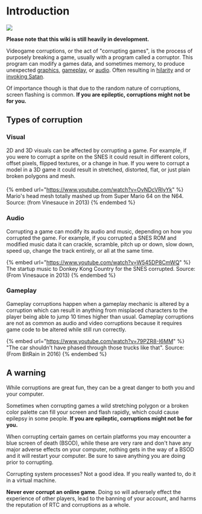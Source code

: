 # Introduction

![](assets/corruption-definition.png)

**Please note that this wiki is still heavily in development.**

Videogame corruptions, or the act of "corrupting games", is the process of purposely breaking a game, usually with a program called a corruptor. This program can modify a games data, and sometimes memory, to produce unexpected [graphics](https://youtu.be/1YCfk1FZ7I8?t=215), [gameplay](https://youtu.be/H\_jvZQgLyaE?t=195), or [audio](https://www.youtube.com/watch?v=CzKD52Vvxd8). Often resulting in [hilarity](https://www.youtube.com/watch?t=198\&v=W545DP8CmWQ) and or [invoking Satan](https://youtu.be/wtql-ZllYZ8?t=9).

Of importance though is that due to the random nature of corruptions, screen flashing is common. **If you are epileptic, corruptions might not be for you.**

## Types of corruption

### Visual

2D and 3D visuals can be affected by corrupting a game. For example, if you were to corrupt a sprite on the SNES it could result in different colors, offset pixels, flipped textures, or a change in hue. If you were to corrupt a model in a 3D game it could result in stretched, distorted, flat, or just plain broken polygons and mesh.

####

{% embed url="https://www.youtube.com/watch?v=OvNDcVRlyYk" %}
Mario's head mesh totally mashed up from Super Mario 64 on the N64. Source: (from Vinesauce in 2013)
{% endembed %}

### Audio

Corrupting a game can modify its audio and music, depending on how you corrupted the game. For example, if you corrupted a SNES ROM and modified music data it can crackle, scramble, pitch up or down, slow down, speed up, change the track entirely, or all at the same time.

{% embed url="https://www.youtube.com/watch?v=W545DP8CmWQ" %}
The startup music to Donkey Kong Country for the SNES corrupted. Source: (From Vinesauce in 2013)
{% endembed %}



### Gameplay

Gameplay corruptions happen when a gameplay mechanic is altered by a corruption which can result in anything from misplaced characters to the player being able to jump 10 times higher than usual. Gameplay corruptions are not as common as audio and video corruptions because it requires game code to be altered while still run correctly.

{% embed url="https://www.youtube.com/watch?v=79PZR8-I6MM" %}
"The car shouldn't have phased through those trucks like that". Source: (From BitRain in 2016)
{% endembed %}



## A warning

While corruptions are great fun, they can be a great danger to both you and your computer.

Sometimes when corrupting games a wild stretching polygon or a broken color palette can fill your screen and flash rapidly, which could cause epilepsy in some people. **If you are epileptic, corruptions might not be for you.**

When corrupting certain games on certain platforms you may encounter a blue screen of death (BSOD), while these are very rare and don't have any major adverse effects on your computer, nothing gets in the way of a BSOD and it will restart your computer. Be sure to save anything you are doing prior to corrupting.

Corrupting system processes? Not a good idea. If you really wanted to, do it in a virtual machine.

**Never ever corrupt an online game**. Doing so will adversely effect the experience of other players, lead to the banning of your account, and harms the reputation of RTC and corruptions as a whole.
